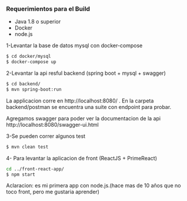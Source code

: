### Requerimientos para el Build

* Java 1.8 o superior
* Docker
* node.js

1-Levantar la base de datos mysql con docker-compose

```sh
$ cd docker/mysql
$ docker-compose up
```

2-Levantar la api resful backend (spring boot + mysql + swagger)

```sh
$ cd backend/
$ mvn spring-boot:run 
```
La applicacion corre en http://localhost:8080/ . En la carpeta backend/postman se encuentra una suite con endpoint para probar.

Agregamos swagger para poder ver la documentacion de la api http://localhost:8080/swagger-ui.html

3-Se pueden correr algunos test
```sh
$ mvn clean test
```

4- Para levantar la aplicacion de front (ReactJS + PrimeReact)
```sh
cd ../front-react-app/
$ npm start
```

Aclaracion: es mi primera app con node.js.(hace mas de 10 años que no toco front, pero me gustaria aprender) 

